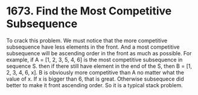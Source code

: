 # 1673. Find the Most Competitive Subsequence

To crack this problem. We must notice that the more competitive subsequence have less elements in the front. And a most competitive subsequence will be ascending order in the front as much as possible. For example, if A = [1, 2, 3, 5, 4, 6] is the most competitive subsequence in sequence S. then if there still have element in the end of the S, then B = [1, 2, 3, 4, 6, x]. B is obviously more competitive than A no matter what the value of x. If x is bigger than 6, that is great. Otherwise subsequece did better to make it front ascending order. So it is a typical stack problem.